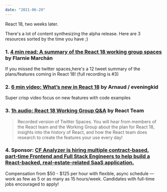 ```yaml
---
date: "2021-06-29"
---
```


React 18, two weeks later. 

There's a lot of content synthesizing the alpha release. Here are 3 resources sorted by the time you have ;)

### 1. [4 min read: A summary of the React 18 working group spaces](https://twitter.com/ProvablyFlarnie/status/1406729055488016386) by Flarnie Marchán

If you missed the twitter spaces,here's a 12 tweet summary of the plans/features coming in React 18! (full recording is #3)


### 2. [6 min video: What’s new in React 18](https://www.youtube.com/watch?v=bpVRWrrfM1M&ab_channel=eveningkid) by Arnaud / eveningkid

Super crisp video focus on new features with code examples

### 3. [1h audio: React 18 Working Group Q&A](https://www.youtube.com/watch?v=F4YjkMqTgao&ab_channel=FacebookOpenSource) by React Team

> Recorded version of Twitter Spaces. You will hear from members of the React team and the Working Group about the plan for React 18, insights into the history of React, and how the React team does research to create the features your use every day!

### 4. Sponsor: [CF Analyzer is hiring multiple contract-based, part-time Frontend and Full Stack Engineers  to help build a React-backed, real-estate-related SaaS application.](https://www.notion.so/twagner/CF-Analyzer-7c52296f08c5486ca5d496b4ab873626)

Compensation from $50 - $125 per hour with flexible, async schedule — work as few as 5 or as many as 15 hours/week. Candidates with full-time jobs encouraged to apply!

